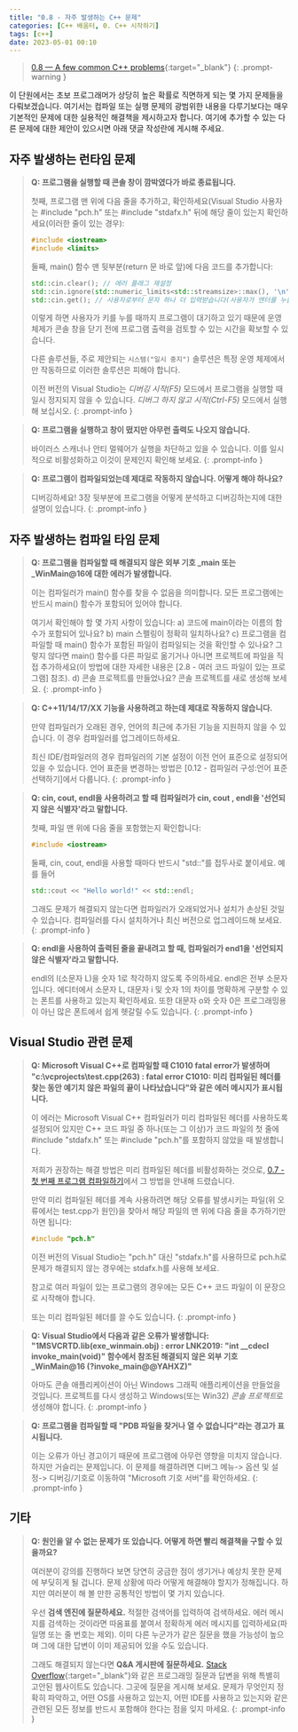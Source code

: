 ```yaml
---
title: "0.8 - 자주 발생하는 C++ 문제"
categories: [C++ 배움터, 0. C++ 시작하기]
tags: [c++]
date: 2023-05-01 00:10
---
```


> [0.8 — A few common C++ problems](https://www.learncpp.com/cpp-tutorial/a-few-common-cpp-problems/){:target="_blank"}
{: .prompt-warning }

이 단원에서는 초보 프로그래머가 상당히 높은 확률로 직면하게 되는 몇 가지 문제들을 다뤄보겠습니다. 여기서는 컴파일 또는 실행 문제의 광범위한 내용을 다루기보다는 매우 기본적인 문제에 대한 실용적인 해결책을 제시하고자 합니다. 여기에 추가할 수 있는 다른 문제에 대한 제안이 있으시면 아래 댓글 작성란에 게시해 주세요.

## **자주 발생하는 런타임 문제**

> **Q: 프로그램을 실행할 때 콘솔 창이 깜박였다가 바로 종료됩니다.**
> 
> 첫째, 프로그램 맨 위에 다음 줄을 추가하고, 확인하세요(Visual Studio 사용자는 #include "pch.h" 또는 #include "stdafx.h" 뒤에 해당 줄이 있는지 확인하세요(이러한 줄이 있는 경우):
> 
> ```cpp
> #include <iostream>
> #include <limits>
> ```
> 
> 둘째, main() 함수 맨 뒷부분(return 문 바로 앞)에 다음 코드를 추가합니다:
>
> ```cpp
> std::cin.clear(); // 에러 플래그 재설정
> std::cin.ignore(std::numeric_limits<std::streamsize>::max(), '\n'); // 줄 바꿈을 확인할 때까지 입력 버퍼의 모든 문자를 무시합니다.
> std::cin.get(); // 사용자로부터 문자 하나 더 입력받습니다(사용자가 엔터를 누를 때까지 기다립니다).
> ```
> 
> 이렇게 하면 사용자가 키를 누를 때까지 프로그램이 대기하고 있기 때문에 운영 체제가 콘솔 창을 닫기 전에 프로그램 출력을 검토할 수 있는 시간을 확보할 수 있습니다.
> 
> 다른 솔루션들, 주로 제안되는 `시스템("일시 중지")` 솔루션은 특정 운영 체제에서만 작동하므로 이러한 솔루션은 피해야 합니다.
> 
> 이전 버전의 Visual Studio는 _디버깅 시작(F5)_ 모드에서 프로그램을 실행할 때 일시 정지되지 않을 수 있습니다. _디버그 하지 않고 시작(Ctrl-F5)_ 모드에서 실행해 보십시오.
{: .prompt-info }

> **Q: 프로그램을 실행하고 창이 떴지만 아무런 출력도 나오지 않습니다.**
> 
> 바이러스 스캐너나 안티 멀웨어가 실행을 차단하고 있을 수 있습니다. 이를 일시적으로 비활성화하고 이것이 문제인지 확인해 보세요.
{: .prompt-info }

> **Q: 프로그램이 컴파일되었는데 제대로 작동하지 않습니다. 어떻게 해야 하나요?**
> 
> 디버깅하세요! 3장 뒷부분에 프로그램을 어떻게 분석하고 디버깅하는지에 대한 설명이 있습니다.
{: .prompt-info }

## **자주 발생하는 컴파일 타임 문제**

> **Q: 프로그램을 컴파일할 때 해결되지 않은 외부 기호 _main 또는 _WinMain@16에 대한 에러가 발생합니다.**
> 
> 이는 컴파일러가 main() 함수를 찾을 수 없음을 의미합니다. 모든 프로그램에는 반드시 main() 함수가 포함되어 있어야 합니다.
> 
> 여기서 확인해야 할 몇 가지 사항이 있습니다:
> a) 코드에 main이라는 이름의 함수가 포함되어 있나요?
> b) main 스펠링이 정확히 일치하나요?
> c) 프로그램을 컴파일할 때 main() 함수가 포함된 파일이 컴파일되는 것을 확인할 수 있나요? 그렇지 않다면 main() 함수를 다른 파일로 옮기거나 아니면 프로젝트에 파일을 직접 추가하세요(이 방법에 대한 자세한 내용은 [2.8 - 여러 코드 파일이 있는 프로그램] 참조).
> d) 콘솔 프로젝트를 만들었나요? 콘솔 프로젝트를 새로 생성해 보세요.
{: .prompt-info }
<!-- TODO: 링크 추가하기!!! -->

> **Q: C++11/14/17/XX 기능을 사용하려고 하는데 제대로 작동하지 않습니다.**
> 
> 만약 컴파일러가 오래된 경우, 언어의 최근에 추가된 기능을 지원하지 않을 수 있습니다. 이 경우 컴파일러를 업그레이드하세요.
> 
> 최신 IDE/컴파일러의 경우 컴파일러의 기본 설정이 이전 언어 표준으로 설정되어 있을 수 있습니다. 언어 표준을 변경하는 방법은 [0.12 - 컴파일러 구성:언어 표준 선택하기]에서 다룹니다.
{: .prompt-info }
<!-- TODO: 링크 추가하기!!! -->

> **Q: cin, cout, endl을 사용하려고 할 때 컴파일러가 cin, cout , endl을 '선언되지 않은 식별자'라고 말합니다.**
> 
> 첫째, 파일 맨 위에 다음 줄을 포함했는지 확인합니다:
> 
> ```cpp
> #include <iostream>
> ```
> 
> 둘째, cin, cout, endl을 사용할 때마다 반드시 "std::"를 접두사로 붙이세요. 예를 들어
> 
> ```cpp
> std::cout << "Hello world!" << std::endl;
> ```
> 
> 그래도 문제가 해결되지 않는다면 컴파일러가 오래되었거나 설치가 손상된 것일 수 있습니다. 컴파일러를 다시 설치하거나 최신 버전으로 업그레이드해 보세요.
{: .prompt-info }

> **Q: endl을 사용하여 출력된 줄을 끝내려고 할 때, 컴파일러가 end1을 '선언되지 않은 식별자'라고 말합니다.**
> 
> endl의 l(소문자 L)을 숫자 1로 착각하지 않도록 주의하세요. endl은 전부 소문자입니다. 에디터에서 소문자 L, 대문자 i 및 숫자 1의 차이를 명확하게 구분할 수 있는 폰트를 사용하고 있는지 확인하세요. 또한 대문자 o와 숫자 0은 프로그래밍용이 아닌 많은 폰트에서 쉽게 헷갈릴 수도 있습니다.
{: .prompt-info }

## **Visual Studio 관련 문제**

> **Q: Microsoft Visual C++로 컴파일할 때 C1010 fatal error가 발생하며 "c:\vcprojects\test.cpp(263) : fatal error C1010: 미리 컴파일된 헤더를 찾는 동안 예기치 않은 파일의 끝이 나타났습니다"와 같은 에러 메시지가 표시됩니다.**
> 
> 이 에러는 Microsoft Visual C++ 컴파일러가 미리 컴파일된 헤더를 사용하도록 설정되어 있지만 C++ 코드 파일 중 하나(또는 그 이상)가 코드 파일의 첫 줄에 #include "stdafx.h" 또는 #include "pch.h"를 포함하지 않았을 때 발생합니다.
> 
> 저희가 권장하는 해결 방법은 미리 컴파일된 헤더를 비활성화하는 것으로, [0.7 - 첫 번째 프로그램 컴파일하기](2023-04-29-0.7-compiling-your-first-program.md)에서 그 방법을 안내해 드렸습니다.
> 
> 만약 미리 컴파일된 헤더를 계속 사용하려면 해당 오류를 발생시키는 파일(위 오류에서는 test.cpp가 원인)을 찾아서 해당 파일의 맨 위에 다음 줄을 추가하기만 하면 됩니다:
> 
> ```cpp
> #include "pch.h"
> ```
> 
> 이전 버전의 Visual Studio는 "pch.h" 대신 "stdafx.h"를 사용하므로 pch.h로 문제가 해결되지 않는 경우에는 stdafx.h를 사용해 보세요.
> 
> 참고로 여러 파일이 있는 프로그램의 경우에는 모든 C++ 코드 파일이 이 문장으로 시작해야 합니다.
> 
> 또는 미리 컴파일된 헤더를 끌 수도 있습니다.
{: .prompt-info }

> **Q: Visual Studio에서 다음과 같은 오류가 발생합니다: "1MSVCRTD.lib(exe_winmain.obj) : error LNK2019: "int __cdecl invoke_main(void)" 함수에서 참조된 해결되지 않은 외부 기호 _WinMain@16 (?invoke_main@@YAHXZ)"**
> 
> 아마도 콘솔 애플리케이션이 아닌 Windows 그래픽 애플리케이션을 만들었을 것입니다. 프로젝트를 다시 생성하고 Windows(또는 Win32) *콘솔 프로젝트*로 생성해야 합니다.
{: .prompt-info }

> **Q: 프로그램을 컴파일할 때 "PDB 파일을 찾거나 열 수 없습니다"라는 경고가 표시됩니다.**
> 
> 이는 오류가 아닌 경고이기 때문에 프로그램에 아무런 영향을 미치지 않습니다. 하지만 거슬리는 문제입니다. 이 문제를 해결하려면 디버그 메뉴-> 옵션 및 설정-> 디버깅/기호로 이동하여  "Microsoft 기호 서버"를 확인하세요.
{: .prompt-info }

## **기타**

> **Q: 원인을 알 수 없는 문제가 또 있습니다. 어떻게 하면 빨리 해결책을 구할 수 있을까요?**
> 
> 여러분이 강의를 진행하다 보면 당연히 궁금한 점이 생기거나 예상치 못한 문제에 부딪히게 될 겁니다. 문제 상황에 따라 어떻게 해결해야 할지가 정해집니다. 하지만 여러분이 해 볼 만한 공통적인 방법이 몇 가지 있습니다.
> 
> 우선 **검색 엔진에 질문하세요.** 적절한 검색어를 입력하여 검색하세요. 에러 메시지를 검색하는 것이라면 따옴표를 붙여서 정확하게 에러 메시지를 입력하세요(파일명 또는 줄 번호는 제외). 이미 다른 누군가가 같은 질문을 했을 가능성이 높으며 그에 대한 답변이 이미 제공되어 있을 수도 있습니다.
> 
> 그래도 해결되지 않는다면 **Q&A 게시판에 질문하세요.** [Stack Overflow](https://stackoverflow.com/){:target="_blank"}와 같은 프로그래밍 질문과 답변을 위해 특별히 고안된 웹사이트도 있습니다. 그곳에 질문을 게시해 보세요. 문제가 무엇인지 정확히 파악하고, 어떤 OS를 사용하고 있는지, 어떤 IDE를 사용하고 있는지와 같은 관련된 모든 정보를 반드시 포함해야 한다는 점을 잊지 마세요.
{: .prompt-info }
